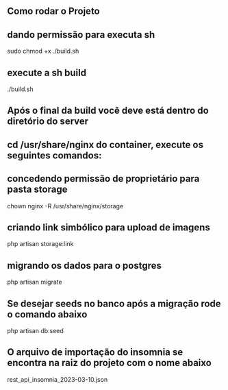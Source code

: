 ## Como rodar o Projeto

## dando permissão para executa sh
sudo chmod +x ./build.sh

## execute a sh build
./build.sh

## Após o final da build você deve está dentro do diretório do server
## cd /usr/share/nginx do container, execute os seguintes comandos:

## concedendo permissão de proprietário para pasta storage
chown nginx -R /usr/share/nginx/storage

## criando link simbólico para upload de imagens
php artisan storage:link

## migrando os dados para o postgres
php artisan migrate

## Se desejar seeds no banco após a migração rode o comando abaixo
php artisan db:seed

## O arquivo de importação do insomnia se encontra na raiz do projeto com o nome abaixo
rest_api_insomnia_2023-03-10.json


